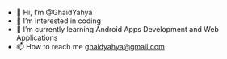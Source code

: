 - 👋 Hi, I’m @GhaidYahya
- 👀 I’m interested in coding 
- 🌱 I’m currently learning Android Apps Development and Web Applications
- 📫 How to reach me ghaidyahya@gmail.com

<!---
GhaidYahya/GhaidYahya is a ✨ special ✨ repository because its `README.md` (this file) appears on your GitHub profile.
You can click the Preview link to take a look at your changes.
--->
